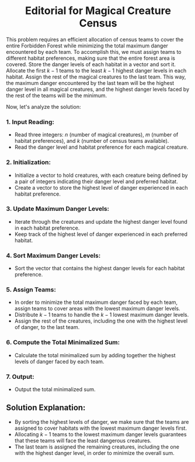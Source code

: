 <div align = center>

# Editorial for **Magical Creature Census**

</div>

This problem requires an efficient allocation of census teams to cover the entire Forbidden Forest while minimizing the total maximum danger encountered by each team.
To accomplish this, we must assign teams to different habitat preferences, making sure that the entire forest area is covered.
Store the danger levels of each habitat in a vector and sort it. Allocate the first $k-1$ teams to the least $k-1$ highest danger levels in each habitat.
Assign the rest of the magical creatures to the last team. This way, the maximum danger encountered by the last team will be the highest danger level in all magical creatures, and the highest danger levels faced by the rest of the teams will be the minimum.

Now, let's analyze the solution:

### 1. Input Reading:

* Read three integers: $n$ (number of magical creatures), $m$ (number of habitat preferences), and $k$ (number of census teams available).
* Read the danger level and habitat preference for each magical creature.

### 2. Initialization:

* Initialize a vector to hold creatures, with each creature being defined by a pair of integers indicating their danger level and preferred habitat.
* Create a vector to store the highest level of danger experienced in each habitat preference.

### 3. Update Maximum Danger Levels:

* Iterate through the creatures and update the highest danger level found in each habitat preference.
* Keep track of the highest level of danger experienced in each preferred habitat.

### 4. Sort Maximum Danger Levels:

* Sort the vector that contains the highest danger levels for each habitat preference.

### 5. Assign Teams:

* In order to minimize the total maximum danger faced by each team, assign teams to cover areas with the lowest maximum danger levels.
* Distribute $k-1$ teams to handle the $k-1$ lowest maximum danger levels.
* Assign the rest of the creatures, including the one with the highest level of danger, to the last team.

### 6. Compute the Total Minimalized Sum:

* Calculate the total minimalized sum by adding together the highest levels of danger faced by each team.

### 7. Output:

* Output the total minimalized sum.

## Solution Explanation:

* By sorting the highest levels of danger, we make sure that the teams are assigned to cover habitats with the lowest maximum danger levels first.
* Allocating $k-1$ teams to the lowest maximum danger levels guarantees that these teams will face the least dangerous creatures.
* The last team is assigned the remaining creatures, including the one with the highest danger level, in order to minimize the overall sum.
